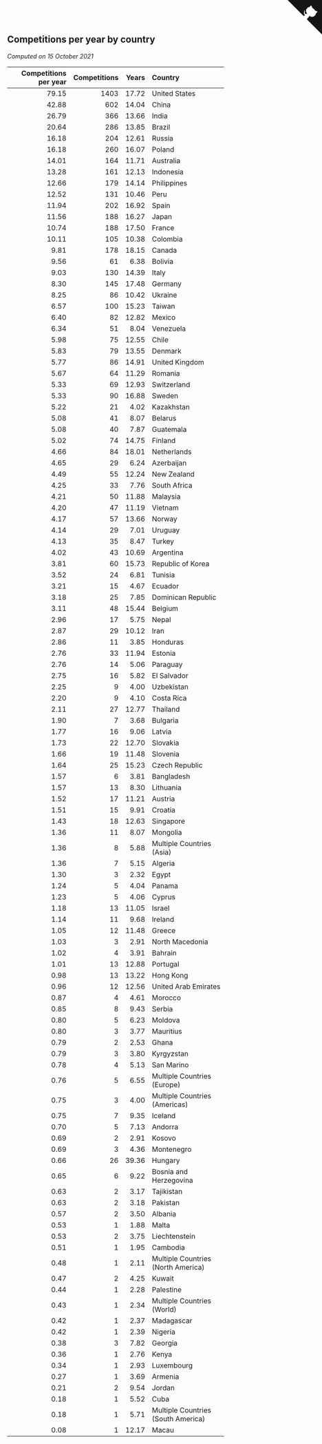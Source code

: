 ## Competitions per year by country

*Computed on 15 October 2021*

| Competitions per year | Competitions | Years | Country |
| ---: | ---: | ---: | :--- |
| 79.15 | 1403 | 17.72 | United States |
| 42.88 | 602 | 14.04 | China |
| 26.79 | 366 | 13.66 | India |
| 20.64 | 286 | 13.85 | Brazil |
| 16.18 | 204 | 12.61 | Russia |
| 16.18 | 260 | 16.07 | Poland |
| 14.01 | 164 | 11.71 | Australia |
| 13.28 | 161 | 12.13 | Indonesia |
| 12.66 | 179 | 14.14 | Philippines |
| 12.52 | 131 | 10.46 | Peru |
| 11.94 | 202 | 16.92 | Spain |
| 11.56 | 188 | 16.27 | Japan |
| 10.74 | 188 | 17.50 | France |
| 10.11 | 105 | 10.38 | Colombia |
| 9.81 | 178 | 18.15 | Canada |
| 9.56 | 61 | 6.38 | Bolivia |
| 9.03 | 130 | 14.39 | Italy |
| 8.30 | 145 | 17.48 | Germany |
| 8.25 | 86 | 10.42 | Ukraine |
| 6.57 | 100 | 15.23 | Taiwan |
| 6.40 | 82 | 12.82 | Mexico |
| 6.34 | 51 | 8.04 | Venezuela |
| 5.98 | 75 | 12.55 | Chile |
| 5.83 | 79 | 13.55 | Denmark |
| 5.77 | 86 | 14.91 | United Kingdom |
| 5.67 | 64 | 11.29 | Romania |
| 5.33 | 69 | 12.93 | Switzerland |
| 5.33 | 90 | 16.88 | Sweden |
| 5.22 | 21 | 4.02 | Kazakhstan |
| 5.08 | 41 | 8.07 | Belarus |
| 5.08 | 40 | 7.87 | Guatemala |
| 5.02 | 74 | 14.75 | Finland |
| 4.66 | 84 | 18.01 | Netherlands |
| 4.65 | 29 | 6.24 | Azerbaijan |
| 4.49 | 55 | 12.24 | New Zealand |
| 4.25 | 33 | 7.76 | South Africa |
| 4.21 | 50 | 11.88 | Malaysia |
| 4.20 | 47 | 11.19 | Vietnam |
| 4.17 | 57 | 13.66 | Norway |
| 4.14 | 29 | 7.01 | Uruguay |
| 4.13 | 35 | 8.47 | Turkey |
| 4.02 | 43 | 10.69 | Argentina |
| 3.81 | 60 | 15.73 | Republic of Korea |
| 3.52 | 24 | 6.81 | Tunisia |
| 3.21 | 15 | 4.67 | Ecuador |
| 3.18 | 25 | 7.85 | Dominican Republic |
| 3.11 | 48 | 15.44 | Belgium |
| 2.96 | 17 | 5.75 | Nepal |
| 2.87 | 29 | 10.12 | Iran |
| 2.86 | 11 | 3.85 | Honduras |
| 2.76 | 33 | 11.94 | Estonia |
| 2.76 | 14 | 5.06 | Paraguay |
| 2.75 | 16 | 5.82 | El Salvador |
| 2.25 | 9 | 4.00 | Uzbekistan |
| 2.20 | 9 | 4.10 | Costa Rica |
| 2.11 | 27 | 12.77 | Thailand |
| 1.90 | 7 | 3.68 | Bulgaria |
| 1.77 | 16 | 9.06 | Latvia |
| 1.73 | 22 | 12.70 | Slovakia |
| 1.66 | 19 | 11.48 | Slovenia |
| 1.64 | 25 | 15.23 | Czech Republic |
| 1.57 | 6 | 3.81 | Bangladesh |
| 1.57 | 13 | 8.30 | Lithuania |
| 1.52 | 17 | 11.21 | Austria |
| 1.51 | 15 | 9.91 | Croatia |
| 1.43 | 18 | 12.63 | Singapore |
| 1.36 | 11 | 8.07 | Mongolia |
| 1.36 | 8 | 5.88 | Multiple Countries (Asia) |
| 1.36 | 7 | 5.15 | Algeria |
| 1.30 | 3 | 2.32 | Egypt |
| 1.24 | 5 | 4.04 | Panama |
| 1.23 | 5 | 4.06 | Cyprus |
| 1.18 | 13 | 11.05 | Israel |
| 1.14 | 11 | 9.68 | Ireland |
| 1.05 | 12 | 11.48 | Greece |
| 1.03 | 3 | 2.91 | North Macedonia |
| 1.02 | 4 | 3.91 | Bahrain |
| 1.01 | 13 | 12.88 | Portugal |
| 0.98 | 13 | 13.22 | Hong Kong |
| 0.96 | 12 | 12.56 | United Arab Emirates |
| 0.87 | 4 | 4.61 | Morocco |
| 0.85 | 8 | 9.43 | Serbia |
| 0.80 | 5 | 6.23 | Moldova |
| 0.80 | 3 | 3.77 | Mauritius |
| 0.79 | 2 | 2.53 | Ghana |
| 0.79 | 3 | 3.80 | Kyrgyzstan |
| 0.78 | 4 | 5.13 | San Marino |
| 0.76 | 5 | 6.55 | Multiple Countries (Europe) |
| 0.75 | 3 | 4.00 | Multiple Countries (Americas) |
| 0.75 | 7 | 9.35 | Iceland |
| 0.70 | 5 | 7.13 | Andorra |
| 0.69 | 2 | 2.91 | Kosovo |
| 0.69 | 3 | 4.36 | Montenegro |
| 0.66 | 26 | 39.36 | Hungary |
| 0.65 | 6 | 9.22 | Bosnia and Herzegovina |
| 0.63 | 2 | 3.17 | Tajikistan |
| 0.63 | 2 | 3.18 | Pakistan |
| 0.57 | 2 | 3.50 | Albania |
| 0.53 | 1 | 1.88 | Malta |
| 0.53 | 2 | 3.75 | Liechtenstein |
| 0.51 | 1 | 1.95 | Cambodia |
| 0.48 | 1 | 2.11 | Multiple Countries (North America) |
| 0.47 | 2 | 4.25 | Kuwait |
| 0.44 | 1 | 2.28 | Palestine |
| 0.43 | 1 | 2.34 | Multiple Countries (World) |
| 0.42 | 1 | 2.37 | Madagascar |
| 0.42 | 1 | 2.39 | Nigeria |
| 0.38 | 3 | 7.82 | Georgia |
| 0.36 | 1 | 2.76 | Kenya |
| 0.34 | 1 | 2.93 | Luxembourg |
| 0.27 | 1 | 3.69 | Armenia |
| 0.21 | 2 | 9.54 | Jordan |
| 0.18 | 1 | 5.52 | Cuba |
| 0.18 | 1 | 5.71 | Multiple Countries (South America) |
| 0.08 | 1 | 12.17 | Macau |


<a href="https://github.com/jonatanklosko/wca_statistics" class="github-corner" aria-label="View source on Github"><svg width="80" height="80" viewBox="0 0 250 250" style="fill:#151513; color:#fff; position: absolute; top: 0; border: 0; right: 0;" aria-hidden="true"><path d="M0,0 L115,115 L130,115 L142,142 L250,250 L250,0 Z"></path><path d="M128.3,109.0 C113.8,99.7 119.0,89.6 119.0,89.6 C122.0,82.7 120.5,78.6 120.5,78.6 C119.2,72.0 123.4,76.3 123.4,76.3 C127.3,80.9 125.5,87.3 125.5,87.3 C122.9,97.6 130.6,101.9 134.4,103.2" fill="currentColor" style="transform-origin: 130px 106px;" class="octo-arm"></path><path d="M115.0,115.0 C114.9,115.1 118.7,116.5 119.8,115.4 L133.7,101.6 C136.9,99.2 139.9,98.4 142.2,98.6 C133.8,88.0 127.5,74.4 143.8,58.0 C148.5,53.4 154.0,51.2 159.7,51.0 C160.3,49.4 163.2,43.6 171.4,40.1 C171.4,40.1 176.1,42.5 178.8,56.2 C183.1,58.6 187.2,61.8 190.9,65.4 C194.5,69.0 197.7,73.2 200.1,77.6 C213.8,80.2 216.3,84.9 216.3,84.9 C212.7,93.1 206.9,96.0 205.4,96.6 C205.1,102.4 203.0,107.8 198.3,112.5 C181.9,128.9 168.3,122.5 157.7,114.1 C157.9,116.9 156.7,120.9 152.7,124.9 L141.0,136.5 C139.8,137.7 141.6,141.9 141.8,141.8 Z" fill="currentColor" class="octo-body"></path></svg></a><style>.github-corner:hover .octo-arm{animation:octocat-wave 560ms ease-in-out}@keyframes octocat-wave{0%,100%{transform:rotate(0)}20%,60%{transform:rotate(-25deg)}40%,80%{transform:rotate(10deg)}}@media (max-width:500px){.github-corner:hover .octo-arm{animation:none}.github-corner .octo-arm{animation:octocat-wave 560ms ease-in-out}}</style>
